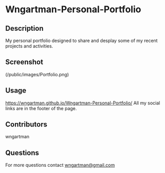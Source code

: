 # Wngartman-Personal-Portfolio

## Description

My personal portfolio designed to share and desplay some of my recent projects and activities.

## Screenshot

(/public/images/Portfolio.png)

## Usage

https://wngartman.github.io/Wngartman-Personal-Portfolio/
All my social links are in the footer of the page.

## Contributors

wngartman

## Questions

For more questions contact wngartman@gmail.com
